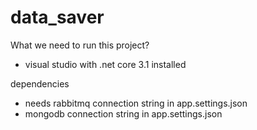 # data_saver

What we need to run this project?
- visual studio with .net core 3.1 installed

dependencies
- needs rabbitmq connection string in app.settings.json
- mongodb connection string in app.settings.json

